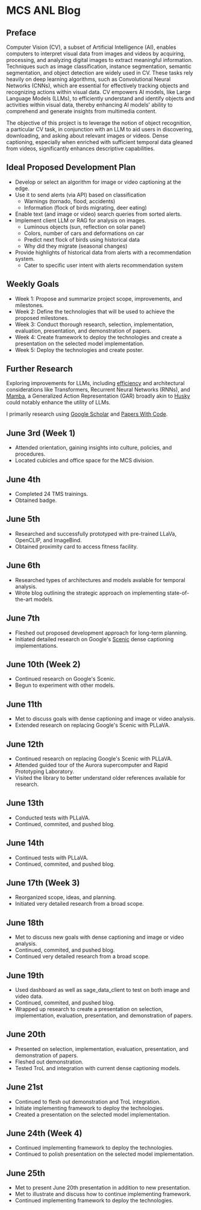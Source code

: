 # MCS ANL Blog

## Preface

Computer Vision (CV), a subset of Artificial Intelligence (AI), enables computers to interpret visual data from images and videos by acquiring, processing, and analyzing digital images to extract meaningful information. Techniques such as image classification, instance segmentation, semantic segmentation, and object detection are widely used in CV. These tasks rely heavily on deep learning algorithms, such as Convolutional Neural Networks (CNNs), which are essential for effectively tracking objects and recognizing actions within visual data. CV empowers AI models, like Large Language Models (LLMs), to efficiently understand and identify objects and activities within visual data, thereby enhancing AI models' ability to comprehend and generate insights from multimedia content.

The objective of this project is to leverage the notion of object recognition, a particular CV task, in conjunction with an LLM to aid users in discovering, downloading, and asking about relevant images or videos. Dense captioning, especially when enriched with sufficient temporal data gleaned from videos, significantly enhances descriptive capabilities.

## Ideal Proposed Development Plan

- Develop or select an algorithm for image or video captioning at the edge.
- Use it to send alerts (via API) based on classification
    - Warnings (tornado, flood, accidents)
    - Information (flock of birds migrating, deer eating)
- Enable text (and image or video) search queries from sorted alerts.
- Implement client LLM or RAG for analysis on images.
    - Luminous objects (sun, reflection on solar panel)
    - Colors, number of cars and deformations on car
    - Predict next flock of birds using historical data
    - Why did they migrate (seasonal changes)
- Provide highlights of historical data from alerts with a recommendation system.
    - Cater to specific user intent with alerts recommendation system

## Weekly Goals

- Week 1: Propose and summarize project scope, improvements, and milestones.
- Week 2: Define the technologies that will be used to achieve the proposed milestones.
- Week 3: Conduct thorough research, selection, implementation, evaluation, presentation, and demonstration of papers.
- Week 4: Create framework to deploy the technologies and create a presentation on the selected model implementation.
- Week 5: Deploy the technologies and create poster.

## Further Research

Exploring improvements for LLMs, including [efficiency](https://arxiv.org/abs/2406.02528) and architectural considerations like Transformers, Recurrent Neural Networks (RNNs), and [Mamba](https://arxiv.org/abs/2406.07522), a Generalized Action Representation (GAR) broadly akin to [Husky](https://arxiv.org/abs/2406.06469) could notably enhance the utility of LLMs.

I primarily research using [Google Scholar](https://scholar.google.com) and [Papers With Code](https://paperswithcode.com).

## June 3rd (Week 1)

- Attended orientation, gaining insights into culture, policies, and procedures.
- Located cubicles and office space for the MCS division.

## June 4th

- Completed 24 TMS trainings.
- Obtained badge.

## June 5th

- Researched and successfully prototyped with pre-trained LLaVa, OpenCLIP, and ImageBind.
- Obtained proximity card to access fitness facility.

## June 6th

- Researched types of architectures and models avalable for temporal analysis.
- Wrote blog outlining the strategic approach on implementing state-of-the-art models.

## June 7th

- Fleshed out proposed development approach for long-term planning.
- Initiated detailed research on Google's [Scenic](https://github.com/google-research/scenic/tree/main/scenic/projects) dense captioning implementations.

## June 10th (Week 2)

- Continued research on Google's Scenic.
- Begun to experiment with other models.

## June 11th

- Met to discuss goals with dense captioning and image or video analysis.
- Extended research on replacing Google's Scenic with PLLaVA.

## June 12th

- Continued research on replacing Google's Scenic with PLLaVA.
- Attended guided tour of the Aurora supercomputer and Rapid Prototyping Laboratory.
- Visited the library to better understand older references available for research.

## June 13th

- Conducted tests with PLLaVA.
- Continued, commited, and pushed blog.

## June 14th

- Continued tests with PLLaVA.
- Continued, commited, and pushed blog.

## June 17th (Week 3)

- Reorganized scope, ideas, and planning.
- Initiated very detailed research from a broad scope.

## June 18th

- Met to discuss new goals with dense captioning and image or video analysis.
- Continued, commited, and pushed blog.
- Continued very detailed research from a broad scope.

## June 19th

- Used dashboard as well as sage_data_client to test on both image and video data.
- Continued, commited, and pushed blog.
- Wrapped up research to create a presentation on selection, implementation, evaluation, presentation, and demonstration of papers.

## June 20th

- Presented on selection, implementation, evaluation, presentation, and demonstration of papers.
- Fleshed out demonstration.
- Tested TroL and integration with current dense captioning models.

## June 21st

- Continued to flesh out demonstration and TroL integration.
- Initiate implementing framework to deploy the technologies.
- Created a presentation on the selected model implementation.

## June 24th (Week 4)

- Continued implementing framework to deploy the technologies.
- Continued to polish presentation on the selected model implementation.

## June 25th

- Met to present June 20th presentation in addition to new presentation.
- Met to illustrate and discuss how to continue implementing framework.
- Continued implementing framework to deploy the technologies.
